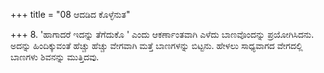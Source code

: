+++
title = "08 ಆದಡಿದ ಕೊಳ್ಳೆನುತ"

+++
8. 'ಹಾಗಾದರೆ  ಇದನ್ನು ತೆಗೆದುಕೊ ' ಎಂದು ಆಕರ್ಣಾಂತವಾಗಿ ಎಳೆದು ಬಾಣವೊಂದನ್ನು ಪ್ರಯೋಗಿಸಿದನು. ಅದನ್ನು ಹಿಂದಿಕ್ಕುವಂತೆ  ಹೆಚ್ಚು ಹೆಚ್ಚು ವೇಗವಾಗಿ ಮತ್ತೆ ಬಾಣಗಳನ್ನು ಬಿಟ್ಟನು. ಹೇಳಲು ಸಾಧ್ಯವಾಗದ ವೇಗದಲ್ಲಿ ಬಾಣಗಳು ಶಿವನನ್ನು ಮುತ್ತಿದವು.